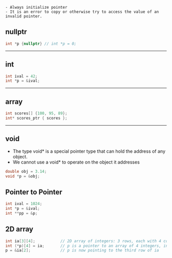 ```ad-important
- Always initialize pointer
- It is an error to copy or otherwise try to access the value of an invalid pointer.
```
## nullptr

```cpp
int *p {nullptr} // int *p = 0;
```

---

## int 
```cpp
int ival = 42;
int *p = &ival;
```

---

## array
```cpp
int scores[] {100, 95, 89};
int* scores_ptr { scores };
```

---

## void

- The type void* is a special pointer type that can hold the address of any object.
- We cannot use a void* to operate on the object it addresses

```cpp
double obj = 3.14;
void *p = &obj;
```

## Pointer to Pointer

```cpp
int ival = 1024;
int *p = &ival;
int **pp = &p;
```

## 2D array
```cpp
int ia[3][4];           // 2D array of integers: 3 rows, each with 4 columns
int (*p)[4] = ia;       // p is a pointer to an array of 4 integers, initialized to point to ia
p = &ia[2];             // p is now pointing to the third row of ia

```